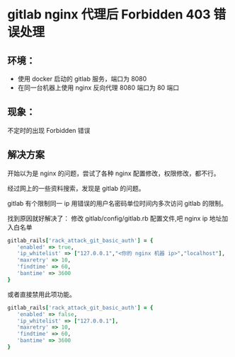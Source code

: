 # gitlab nginx 代理后 Forbidden 403 错误处理

## 环境：

- 使用 docker 启动的 gitlab 服务，端口为 8080
- 在同一台机器上使用 nginx 反向代理 8080 端口为 80 端口

## 现象：

不定时的出现 Forbidden 错误

## 解决方案

开始以为是 nginx 的问题，尝试了各种 nginx 配置修改，权限修改，都不行。

经过网上的一些资料搜索，发现是 gitlab 的问题。

gitlab 有个限制同一 ip 用错误的用户名密码单位时间内多次访问 gitlab 的限制。

找到原因就好解决了： 修改 gitlab/config/gitlab.rb 配置文件,吧 nginx ip 地址加入白名单

```rb
gitlab_rails['rack_attack_git_basic_auth'] = {
   'enabled' => true,
   'ip_whitelist' => ["127.0.0.1","<你的 nginx 机器 ip>","localhost"],
   'maxretry' => 10,
   'findtime' => 60,
   'bantime' => 3600
}
```

或者直接禁用此项功能。

```rb
gitlab_rails['rack_attack_git_basic_auth'] = {
   'enabled' => false,
   'ip_whitelist' => ["127.0.0.1"],
   'maxretry' => 10,
   'findtime' => 60,
   'bantime' => 3600
}
```

